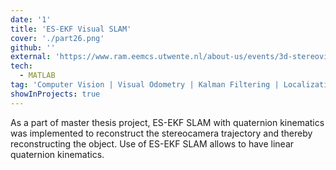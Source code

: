 ```yaml
---
date: '1'
title: 'ES-EKF Visual SLAM'
cover: './part26.png'
github: ''
external: 'https://www.ram.eemcs.utwente.nl/about-us/events/3d-stereovision-quantification-skin-diseases'
tech:
  - MATLAB
tag: 'Computer Vision | Visual Odometry | Kalman Filtering | Localization | Mapping | SLAM | 3D Reconstruction'
showInProjects: true
---
```


As a part of master thesis project, ES-EKF SLAM with quaternion kinematics was implemented to reconstruct the stereocamera trajectory and thereby reconstructing the object. Use of ES-EKF SLAM allows to have linear quaternion kinematics.
